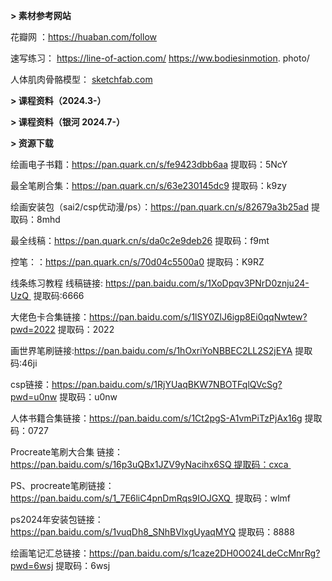 **> 素材参考网站**

花瓣网 ：https://huaban.com/follow

速写练习：
https://line-of-action.com/
https://ww.bodiesinmotion. photo/

人体肌肉骨骼模型：
[sketchfab.com](https://sketchfab.com/)


**> 课程资料（2024.3-）**



**> 课程资料（银河 2024.7-）**



**> 资源下载**

绘画电子书籍：https://pan.quark.cn/s/fe9423dbb6aa
提取码：5NcY

最全笔刷合集：https://pan.quark.cn/s/63e230145dc9
提取码：k9zy

绘画安装包（sai2/csp优动漫/ps）：https://pan.quark.cn/s/82679a3b25ad
提取码：8mhd

最全线稿：https://pan.quark.cn/s/da0c2e9deb26
提取码：f9mt

控笔：：https://pan.quark.cn/s/70d04c5500a0
提取码：K9RZ

线条练习教程 线稿链接:
https://pan.baidu.com/s/1XoDpqv3PNrD0znju24-UzQ 
提取码:6666

大佬色卡合集链接：https://pan.baidu.com/s/1lSY0ZlJ6igp8Ei0qqNwtew?pwd=2022 
提取码：2022 

画世界笔刷链接:https://pan.baidu.com/s/1hOxriYoNBBEC2LL2S2jEYA 
提取码:46ji

csp链接：https://pan.baidu.com/s/1RjYUaqBKW7NBOTFqlQVcSg?pwd=u0nw 
提取码：u0nw 

人体书籍合集链接：https://pan.baidu.com/s/1Ct2pgS-A1vmPiTzPjAx16g 
提取码：0727

Procreate笔刷大合集 链接：
https://pan.baidu.com/s/16p3uQBx1JZV9yNacihx6SQ 提取码：cxca 

PS、procreate笔刷链接：
https://pan.baidu.com/s/1_7E6liC4pnDmRqs9IOJGXQ 
提取码：wlmf

ps2024年安装包链接：https://pan.baidu.com/s/1vuqDh8_SNhBVlxgUyaqMYQ 
提取码：8888 

绘画笔记汇总链接：https://pan.baidu.com/s/1caze2DH0O024LdeCcMnrRg?pwd=6wsj 
提取码：6wsj